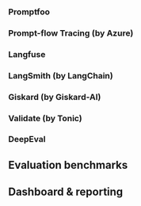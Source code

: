 

### Promptfoo

### Prompt-flow Tracing (by Azure)
### Langfuse

### LangSmith (by LangChain)

### Giskard (by Giskard-AI)

### Validate (by Tonic)




### DeepEval


## Evaluation benchmarks


## Dashboard & reporting


